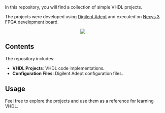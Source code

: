 In this repository, you will find a collection of simple VHDL projects.

The projects were developed using [Digilent Adept](https://digilent.com/shop/software/digilent-adept/) and executed on [ Nexys 3 ](https://digilent.com/reference/_media/nexys:nexys3:nexys3_rm.pdf)FPGA development board.

<p align="center">
  <img src="nexys-3-image.png" />
</p>

## Contents

The repository includes:

- **VHDL Projects**:  VHDL code implementations.
- **Configuration Files**: Digilent Adept configuration files.

## Usage

Feel free to explore the projects and use them as a reference for learning VHDL.
